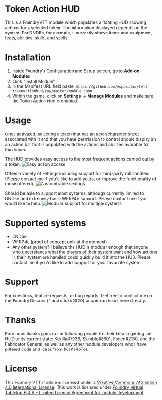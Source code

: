 # Token Action HUD
This is a FoundryVTT module which populates a floating HUD showing actions for a selected token. The information displayed depends on the system. For DND5e, for example, it currently shows items and equipment, feats, abilities, skills, and spells.

# Installation
1. Inside Foundry's Configuration and Setup screen, go to **Add-on Modules**
2. Click "Install Module"
3. In the Manifest URL field paste: `https://github.com/espositos/fvtt-tokenactionhud/raw/master/module.json`
4. Within the game, click on **Settings** -> **Manage Modules** and make sure the Token Action Hud is enabled.

# Usage
Once activated, selecting a token that has an actor/character sheet associated with it and that you have permission to control should display an an action bar that is populated with the actions and abilities available for that token.

The HUD provides easy access to the most frequent actions carried out by a token.
![Easy action access](https://github.com/espositos/fvtt-tokenactionhud/raw/master/.github/readme/token_action_hud_eg1.gif)

Offers a variety of settings including support for third-party roll handlers (Please contact me if you'd like to add yours, or improve the functionality of those offered).
![Customizable settings](https://github.com/espositos/fvtt-tokenactionhud/raw/master/.github/readme/token_action_hud_eg2.gif)

Should be able to support most systems, although currently limited to DND5e and extremely basic WFRP4e support. Please contact me if you would like to help.
![Modular support for multiple systems](https://github.com/espositos/fvtt-tokenactionhud/raw/master/.github/readme/token_action_hud_eg3.gif)

# Supported systems
* DND5e
* WFRP4e (proof of concept only at the moment)
* Any other system? I believe the HUD is modular enough that anyone who understands what the players of their system want and how actions in their system are handled could quickly build it into the HUD. Please contact me if you'd like to add support for your favourite system.

# Support
For questions, feature requests, or bug reports, feel free to contact me on the Foundry Discord (^ and stick#0520) or open an issue here directly.

# Thanks
Enormous thanks goes to the following people for their help in getting the HUD to its current state:
Kekilla#7036, Skimble#8601, Forien#2130, and the Fabricator General, as well as any other module developers who I have pilfered code and ideas from (KaKaRoTo).

# License
This Foundry VTT module is licensed under a [Creative Commons Attribution 4.0 International License](https://creativecommons.org/licenses/by/4.0/).
This work is licensed under [Foundry Virtual Tabletop EULA - Limited License Agreement for module development](https://foundryvtt.com/article/license/).

